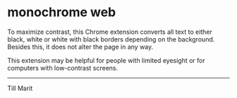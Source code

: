 # monochrome web

To maximize contrast, this Chrome extension converts all text to either black, white or white with black borders depending on the background. Besides this, it does not alter the page in any way.

This extension may be helpful for people with limited eyesight or for computers with low-contrast screens.

---

Till Marit
